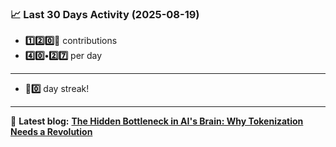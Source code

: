 <!--START_STATS-->
### 📈 Last 30 Days Activity (2025-08-19)  
- **1️⃣2️⃣0️⃣🎱** contributions  
- **4️⃣0️⃣•2️⃣7️⃣** per day
---
- **🎱0️⃣** day streak!
---
📝 **Latest blog:** [**The Hidden Bottleneck in AI's Brain: Why Tokenization Needs a Revolution**](https://andriak.com/blog/tokenization-revolution)
<!--END_STATS-->
